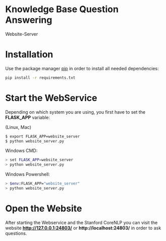 # Knowledge Base Question Answering

Website-Server

# Installation

Use the package manager [pip](https://pip.pypa.io/en/stable/) in order to install all needed dependencies:

```bash
pip install -r requirements.txt
```

# Start the WebService

Depending on which system you are using, you first have to set the **FLASK_APP** variable:

(Linux, Mac)
```bash
$ export FLASK_APP=website_server
$ python website_server.py
```

Windows CMD:
```bash
> set FLASK_APP=website_server
> python website_server.py
```

Windows Powershell:
```bash
> $env:FLASK_APP="website_server"
> python website_server.py
```


# Open the Website

After starting the Webservice and the Stanford CoreNLP you can visit the website **http://127.0.0.1:24803/** or **http://localhost:24803/** in order to ask questions.
